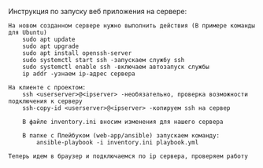 Инструкция по запуску веб приложения на сервере:

    На новом созданном сервере нужно выполнить действия (В примере команды для Ubuntu)
        sudo apt update
        sudo apt upgrade
        sudo apt install openssh-server
        sudo systemctl start ssh -запускаем службу ssh
        sudo systemctl enable ssh -включаем автозапуск службы
        ip addr -узнаем ip-адрес сервера

    На клиенте с проектом:
        ssh <userserver>@<ipserver> -необязательно, проверка возможности подключения к серверу
        ssh-copy-id <userserver>@<ipserver> -копируем ssh на сервер

        В файле inventory.ini вносим изменения для нашего сервера 

        В папке с Плейбуком (web-app/ansible) запускаем команду: 
            ansible-playbook -i inventory.ini playbook.yml

    Теперь идем в браузер и подключаемся по ip сервера, проверяем работу

